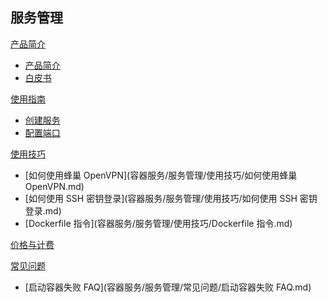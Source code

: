 ## 服务管理

[产品简介]()
 
  * [产品简介](容器服务/服务管理/产品简介/产品简介.md)
  * [白皮书](容器服务/服务管理/产品简介/白皮书.md)

[使用指南]()

  * [创建服务](容器服务/服务管理/使用指南/创建服务.md)
  * [配置端口](容器服务/服务管理/使用指南/配置端口.md)

[使用技巧]()
  * [如何使用蜂巢 OpenVPN](容器服务/服务管理/使用技巧/如何使用蜂巢 OpenVPN.md)
  * [如何使用 SSH 密钥登录](容器服务/服务管理/使用技巧/如何使用 SSH 密钥登录.md)
  * [Dockerfile 指令](容器服务/服务管理/使用技巧/Dockerfile 指令.md)

[价格与计费](容器服务/服务管理/价格与计费.md)

[常见问题]()
  * [启动容器失败 FAQ](容器服务/服务管理/常见问题/启动容器失败 FAQ.md)